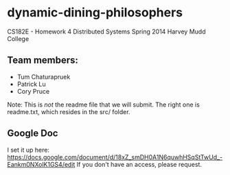 dynamic-dining-philosophers
===========================

CS182E - Homework 4
Distributed Systems
Spring 2014
Harvey Mudd College

Team members:
------------
- Tum Chaturapruek
- Patrick Lu
- Cory Pruce

Note: This is *not* the readme file that we will submit. The right one is
readme.txt, which resides in the src/ folder.



Google Doc
----------
I set it up here: https://docs.google.com/document/d/18xZ_smDH0A1N6quwhHSqStTwUd_-Eankm0NXolK1GS4/edit
If you don't have an access, please request.
